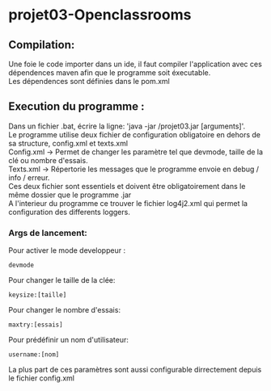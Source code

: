 # projet03-Openclassrooms
## Compilation:
 Une foie le code importer dans un ide, il faut compiler l'application avec ces dépendences maven afin que le programme soit éxecutable.\
 Les dépendences sont définies dans le pom.xml
## Execution du programme :
 Dans un fichier .bat, écrire la ligne: 'java -jar <chemin vers le programme>/projet03.jar [arguments]'.\
 Le programme utilise deux fichier de configuration obligatoire en dehors de sa structure, config.xml et texts.xml\
 Config.xml -> Permet de changer les paramètre tel que devmode, taille de la clé ou nombre d'essais.\
 Texts.xml  -> Répertorie les messages que le programme envoie en debug / info / erreur.\
 Ces deux fichier sont essentiels et doivent être obligatoirement dans le même dossier que le programme .jar\
 A l'interieur du programme ce trouver le fichier log4j2.xml qui permet la configuration des differents loggers.

### Args de lancement:
  Pour activer le mode developpeur :
  ```
  devmode
  ```
  Pour changer le taille de la clée:
  ```
  keysize:[taille]
  ```
  Pour changer le nombre d'essais:
  ```
  maxtry:[essais]
  ```
  Pour prédéfinir un nom d'utilisateur:
  ```
  username:[nom]
  ```
  La plus part de ces paramètres sont aussi configurable dirrectement depuis le fichier config.xml
